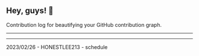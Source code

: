 ## Hey, guys! 👋

Contribution log for beautifying your GitHub contribution graph.

---



---

2023/02/26 - HONESTLEE213 - schedule